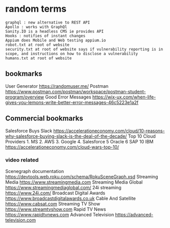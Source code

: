 # random terms

```
graphql : new alternative to REST API
Apollo : works with GraphQl
Sanity.IO is a headless CMS ie provides API
Hooks : notifies of instant changes
Appium does Mobile and Web testing appium.io
robot.txt at root of website
security.txt at root of website says if vulnerability reporting is in scope, and instructions on how to disclose a vulnerability
humans.txt at root of website
```



## bookmarks

User Generator  https://randomuser.me/ 
Postman https://www.postman.com/postman/workspace/postman-student-program/overview
Good Error Messages https://wix-ux.com/when-life-gives-you-lemons-write-better-error-messages-46c5223e1a2f

## Commercial bookmarks

Salesforce Buys Slack https://accelerationeconomy.com/cloud/10-reasons-why-salesforce-buying-slack-is-the-deal-of-the-decade/
Top 10 Cloud Providers 1. MS 2. AWS 3. Google 4. Salesforce 5 Oracle 6 SAP 10 IBM https://accelerationeconomy.com/cloud-wars-top-10/

### video related

Scenegraph documentation https://devtools.web.roku.com/schema/RokuSceneGraph.xsd
Streaming Media https://www.streamingmedia.com
Streaming Media Global https://www.streamingmediaglobal.com/
24i streaming https://www.24i.com/
Broadcast Digital Awards https://www.broadcastdigitalawards.co.uk
Cable And Satellite https://www.cabsat.com
Streaming TV Show https://www.streamtvshow.com
Rapid TV News https://www.rapidtvnews.com
Advanced Television https://advanced-television.com
